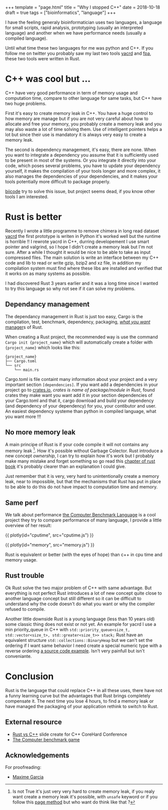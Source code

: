 +++
template = "page.html"
title = "Why I stopped C++"
date =  2018-10-18
draft = true
tags = ["bioinformatics", "language"]
+++

I have the feeling generaly bioinformatician uses two languages, a language for small scripts, rapid analysis, prototyping (usually an interpreted language) and another when we have performance needs (usually a compiled language).

Until what time these two languages for me was python and C++. If you follow me on twitter you probably saw my last two tools [yacrd](https://github.com/natir/yacrd) and [fpa](https://github.com/natir/fpa), these two tools were written in Rust.

# C++ was cool but …

C++ have very good performance in term of memory usage and computation time, compare to other language for same tasks, but C++ have two huge problems.

First it's easy to create memory leak in C++. You have a huge control to how memory are manage but if you are not very careful about how to allocate and free your memory, you probably create a memory leak and you may also waste a lot of time solving them. Use of intelligent pointers helps a lot but since their use is mandatory it is always very easy to create a memory leak.

The second is dependency management, it's easy, there are none. When you want to integrate a dependency you assume that it is sufficiently used to be present in most of the systems. Or you integrate it directly into your code, which poses several problems, you have to update your dependency yourself, it makes the compilation of your tools longer and more complex, it also manages the dependencies of your dependencies, and it makes your tools potentially more difficult to package properly.

[biicode](https://biicode.github.io/biicode/) try to solve this issue, but project seems dead, if you know other tools I am interested.

# Rust is better

Recently I wrote a little programme to remove chimera in long read dataset [yacrd](https://github.com/natir/yacrd) the first prototype is writen in Python it's worked well but the runtime is horrible !! I rewrote yacrd in C++, durring developement I use smart pointer and valgrind, so I hope I didn't create a memory leak but I'm not sure. After a while I thought it would be nice to be able to take as input compressed files. The main solution is write an interface between my C++ code and lib to read or write gzip, bzip2 and xz file, in addition my compilation system must find where these libs are installed and verified that it works on as many systems as possible.

I had discovered Rust 3 years earlier and it was a long time since I wanted to try this language so why not see if it can solve my problems. 

## Dependancy management

The dependancy management in Rust is just too easy, Cargo is the compilation, test, benchmark, dependency, packaging, [*what you want* manager](https://github.com/rust-lang/cargo/wiki/Third-party-cargo-subcommand)s of Rust.

When creating a Rust project, the recommended way is use the command `Cargo init {project_name}` which will automatically create a folder with `{project_name}` which looks like this:

```
{project_name}
├── Cargo.toml
└── src
    └── main.rs
```

Cargo.toml is file containt many information about your project and a very important section `[dependencies]`. If you want add a dependencies in your project go to [crates.io](https://crates.io), *crates is name of package/module in Rust*, found crates they make want you want add it in your section dependencies of your Cargo.toml and that it, cargo download and build your dependency (and dependency of your dependency) for you, your contibutor and user. An easiest dependency systeme than python in compiled language, what you want more !!!

## No more memory leak

A main principe of Rust is if your code compile it will not contains any memory leak [^1]. How it's possible without Garbage Colector. Rust introduce a new concept *ownership*, I can try to explain how it's work but I probably make many mistake and forget something so go read this [chapter of rust book](https://doc.rust-lang.org/book/second-edition/ch04-00-understanding-ownership.html) it's probably clearer than an explanation I could give.

Just remember that it is very, very hard  to unintentionally create a memory leak, near to impossible, but that the mechanisms that Rust has put in place to be able to do this do not have impact to computation time and memory.

## Same perf

We talk about performance [the Computer Benchmark Language](https://benchmarksgame-team.pages.debian.net/benchmarksgame/) is a cool project they try to compare performance of many language, I provide a little overview of her result:

{{ plotly(id="cputime", src="cputime.js") }}

{{ plotly(id="memory", src="memory.js") }}

Rust is equivalent or better (with the eyes of hope) than c++ in cpu time and memory usage.


## Rust trouble

Ok Rust solve the two major problem of C++ with same advantage. But everything is not perfect Rust introduces a lot of new concept quite close to another language concept but still different so it can be difficult to understand why the code doesn't do what you want or why the compiler refused to compile.

Another little downside Rust is a young language (less than 10 years old) some classic thing does not exist or not yet. An example for yacrd I use a min priority_queue in C++ with `std::priority_queue<size_t, std::vector<size_t>, std::greater<size_t>> stack;` Rust have an equivalent structure `std::collections::BinaryHeap` but we can't set the ordering if I want same behavior I need create a special numeric type with a reverse ordering [a source code example](https://github.com/natir/yacrd/blob/master/src/chimera.rs#L109). Isn't very painfull but isn't conveniante.


# Conclusion

Rust is the language that could replace C++ in all these uses, there have not a funny learning curve but the advantages that Rust brings completely compensate it. The next time you lose 4 hours, to find a memory leak or have managed the packaging of your application rethink to switch to Rust.

## External resource

- [Rust vs C++](https://www.slideshare.net/corehard_by/rust-vs-c) slide create for C++ CoreHard Conference
- [The Computer benchmark game](https://benchmarksgame-team.pages.debian.net/benchmarksgame/)


[^1]: Is not True it's just very very hard to create memory leak, if you realy want create a memory leak it's possible, with `unsafe` keyword or if you follow this [page method](https://doc.rust-lang.org/nomicon/leaking.html) but who want do think like that ? 

## Acknowledgements

For proofreading:

- [Maxime Garcia](https://twitter.com/gau)
